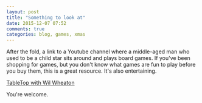 ```yaml
---
layout: post
title: "Something to look at"
date: 2015-12-07 07:52
comments: true
categories: blog, games, xmas 
---
```

After the fold, a link to a Youtube channel where a middle-aged man who used to be a child star sits around and plays board games.  If you've been shopping for 
games, but you don't know what games are fun to play before you buy them, this is a great resource. It's also entertaining.
<!-- more -->
[TableTop with Wil Wheaton](https://www.youtube.com/watch?v=jzY7Ywv_JiI&list=PL0Y9n5uBJuXxjSe6lJEHRZICCHym3e-aS&index=49)

You're welcome.
<!-- see https://github.com/Shopify/liquid/wiki/Liquid-for-Designers for stuff 
# H1
## H2
[I'm an inline-style link](https://www.google.com)
![alt text](https://github.com/adam-p/markdown-here/raw/master/src/common/images/icon48.png 'Logo Title Text 1')
```javascript
var s = 'JavaScript syntax highlighting';
alert(s);
```
   * an unordered list item (note a newline is required before the list begins)
   1. an ordered list item
| Tables        | Are           | Cool  |
| ------------- |:-------------:| -----:|
| col 3 is      | right-aligned | $1600 |
-->
